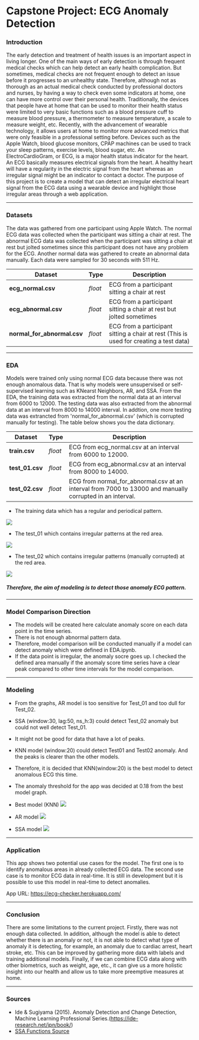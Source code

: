 # Capstone Project: ECG Anomaly Detection

### Introduction

The early detection and treatment of health issues is an important aspect in living longer. One of the main ways of early detection is through frequent medical checks which can help detect an early health complication. But sometimes, medical checks are not frequent enough to detect an issue before it progresses to an unhealthy state. Therefore, although not as thorough as an actual medical check conducted by professional doctors and nurses, by having a way to check even some indicators at home, one can have more control over their personal health.
Traditionally, the devices that people have at home that can be used to monitor their health status were limited to very basic functions such as a blood pressure cuff to measure blood pressure, a thermometer to measure temperature, a scale to measure weight, etc. Recently, with the advancement of wearable technology, it allows users at home to monitor more advanced metrics that were only feasible in a professional setting before. Devices such as the Apple Watch, blood glucose monitors, CPAP machines can be used to track your sleep patterns, exercise levels, blood sugar, etc.
An ElectroCardioGram, or ECG, is a major health status indicator for the heart. An ECG basically measures electrical signals from the heart. A healthy heart will have a regularity in the electric signal from the heart whereas an irregular signal might be an indicator to contact a doctor. The purpose of this project is to create a model that can detect an irregular electrical heart signal from the ECG data using a wearable device and highlight those irregular areas through a web application.

---

### Datasets
The data was gathered from one participant using Apple Watch. The normal ECG data was collected when the participant was sitting a chair at rest. The abnormal ECG data was collected when the participant was sitting a chair at rest but jolted sometimes since this participant does not have any problem for the ECG. Another normal data was gathered to create an abnormal data manually. Each data were sampled for 30 seconds with 511 Hz.


|Dataset|Type|Description|
|---|---|---|
|**ecg_normal.csv**|*float*| ECG from a participant sitting a chair at rest |
|**ecg_abnormal.csv**|*float*| ECG from a participant sitting a chair at rest but jolted sometimes |
|**normal_for_abnormal.csv**|*float*| ECG from a participant sitting a chair at rest (This is used for creating a test data) |

---

### EDA
Models were trained only using normal ECG data because there was not enough anomalous data. That is why models were unsupervised or self-supervised learning such as KNearst Neighbors, AR, and SSA. From the EDA, the training data was extracted from the normal data at an interval from 6000 to 12000. The testing data was also extracted from the abnormal data at an interval from 8000 to 14000 interval. In addtion, one more testing data was extrancted from 'normal_for_abnormal.csv' (which is corrupted manually for testing). The table below shows you the data dictionary.


|Dataset|Type|Description|
|---|---|---|
|**train.csv**|*float*| ECG from ecg_normal.csv at an interval from 6000 to 12000. |
|**test_01.csv**|*float*| ECG from ecg_abnormal.csv at an interval from 8000 to 14000. |
|**test_02.csv**|*float*| ECG from normal_for_abnormal.csv at an interval from 7000 to 13000 and manually corrupted in an interval. |


- The training data which has a regular and periodical pattern.

![](images/normal_ECG_6000_12000.png)

- The test_01 which contains irregular patterns at the red area.

![](images/abnormal_ECG_8000_14000.png)

- The test_02 which contains irregular patterns (manually corrupted) at the red area.

![](images/normal_for_abnormal_irre_area.png)


##### Therefore, the aim of modeling is to detect those anomaly ECG pattern.


---

### Model Comparison Direction
- The models will be created here calculate anomaly score on each data point in the time series. 
- There is not enough abnormal pattern data.
- Therefore, model comparison will be conducted manually if a model can detect anomaly which were defined in EDA.ipynb.
- If the data point is irregular, the anomaly socre goes up. I checked the defined area manually if the anomaly score time series have a clear peak compared to other time intervals for the model comparison.

---

### Modeling
- From the graphs, AR model is too sensitive for Test_01 and too dull for Test_02. 
- SSA (window:30, lag:50, ns_h:3) could detect Test_02 anomaly but could not well detect Test_01.
- It might not be good for data that have a lot of peaks. 
- KNN model (window:20) could detect Test01 and Test02 anomaly. And the peaks is clearer than the other models.
- Therefore, it is decided that KNN(window:20) is the best model to detect anomalous ECG this time. 
- The anomaly threshold for the app was decided at 0.18 from the best model graph.


- Best model (KNN)
![](images/best_model_graph.png)

- AR model
![](images/AR_graph.png)

- SSA model
![](images/ssa_graph_ex.png)

 
---

### Application
This app shows two potential use cases for the model. The first one is to identify anomalous areas in already collected ECG data. The second use case is to monitor ECG data in real-time. It is still in development but it is possible to use this model in real-time to detect anomalies.


App URL: https://ecg-checker.herokuapp.com/

---

### Conclusion
There are some limitations to the current project.  Firstly, there was not enough data collected. In addition, although the model is able to detect whether there is an anomaly or not, it is not able to detect what type of anomaly it is detecting, for example, an anomaly due to cardiac arrest, heart stroke, etc. This can be improved by gathering more data with labels and training additional models. Finally, if we can combine ECG data along with other biometrics, such as weight, age, etc., it can give us a more holistic insight into our health and allow us to take more preemptive measures at home.

---

### Sources

- Ide & Sugiyama (2015). Anomaly Detection and Change Detection, Machine Learning Professional Series.(https://ide-research.net/jpn/book/)
- [SSA Functions Source](https://qiita.com/s_katagiri/items/d46448018fe2058d47da)